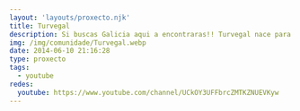 ```yaml
---
layout: 'layouts/proxecto.njk'
title: Turvegal
description: Si buscas Galicia aqui a encontraras!! Turvegal nace para compartir, entre os amantes da terra galega, a sua historia, cultura, tradicions, experiencias.
img: /img/comunidade/Turvegal.webp
date: 2014-06-10 21:16:28
type: proxecto
tags:
  - youtube
redes:
  youtube: https://www.youtube.com/channel/UCkOY3UFFbrcZMTKZNUEVKyw
---
```

